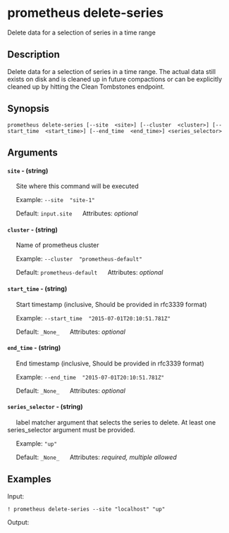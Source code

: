 # prometheus delete-series

Delete data for a selection of series in a time range

## Description

Delete data for a selection of series in a time range. The actual data still exists on disk and is cleaned up in future compactions or can be explicitly cleaned up by hitting the Clean Tombstones endpoint.

## Synopsis

`prometheus delete-series [--site  <site>] [--cluster  <cluster>] [--start_time  <start_time>] [--end_time  <end_time>] <series_selector>`

## Arguments


#### `site` - (string)

&nbsp;&nbsp;&nbsp;&nbsp; Site where this command will be executed  

&nbsp;&nbsp;&nbsp;&nbsp; Example:  `--site  "site-1"`

&nbsp;&nbsp;&nbsp;&nbsp; Default: `input.site`
&nbsp;&nbsp;&nbsp;&nbsp; Attributes: _optional_  


#### `cluster` - (string)

&nbsp;&nbsp;&nbsp;&nbsp; Name of prometheus cluster  

&nbsp;&nbsp;&nbsp;&nbsp; Example:  `--cluster  "prometheus-default"`

&nbsp;&nbsp;&nbsp;&nbsp; Default: `prometheus-default`
&nbsp;&nbsp;&nbsp;&nbsp; Attributes: _optional_  


#### `start_time` - (string)

&nbsp;&nbsp;&nbsp;&nbsp; Start timestamp (inclusive, Should be provided in rfc3339 format)  

&nbsp;&nbsp;&nbsp;&nbsp; Example:  `--start_time  "2015-07-01T20:10:51.781Z"`

&nbsp;&nbsp;&nbsp;&nbsp; Default: `_None_`
&nbsp;&nbsp;&nbsp;&nbsp; Attributes: _optional_  


#### `end_time` - (string)

&nbsp;&nbsp;&nbsp;&nbsp; End timestamp (inclusive, Should be provided in rfc3339 format)  

&nbsp;&nbsp;&nbsp;&nbsp; Example:  `--end_time  "2015-07-01T20:10:51.781Z"`

&nbsp;&nbsp;&nbsp;&nbsp; Default: `_None_`
&nbsp;&nbsp;&nbsp;&nbsp; Attributes: _optional_  


#### `series_selector` - (string)

&nbsp;&nbsp;&nbsp;&nbsp; label matcher argument that selects the series to delete. At least one series_selector argument must be provided.  

&nbsp;&nbsp;&nbsp;&nbsp; Example:  `"up"`

&nbsp;&nbsp;&nbsp;&nbsp; Default: `_None_`
&nbsp;&nbsp;&nbsp;&nbsp; Attributes: _required, multiple allowed_  



## Examples

Input: 
```
! prometheus delete-series --site "localhost" "up"
```
Output: 
```

```

